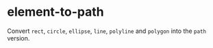 # element-to-path

Convert `rect`, `circle`, `ellipse`, `line`, `polyline` and `polygon` into the `path` version.
